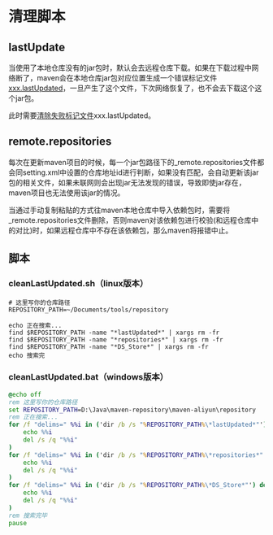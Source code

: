 # 清理脚本

## lastUpdate
当使用了本地仓库没有的jar包时，默认会去远程仓库下载。如果在下载过程中网络断了，maven会在本地仓库jar包对应位置生成一个错误标记文件[xxx.lastUpdated](https://www.jianshu.com/p/feae53fcab04)，一旦产生了这个文件，下次网络恢复了，也不会去下载这个这个jar包。

此时需要[清除失败标记文件](https://blog.csdn.net/u011990675/article/details/80066897)xxx.lastUpdated。

## remote.repositories
每次在更新maven项目的时候，每一个jar包路径下的_remote.repositories文件都会同setting.xml中设置的仓库地址id进行判断，如果没有匹配，会自动更新该jar包的相关文件，如果未联网则会出现jar无法发现的错误，导致即使jar存在，maven项目也无法使用该jar的情况。

当通过手动复制粘贴的方式往maven本地仓库中导入依赖包时，需要将_remote.repositories文件删除，否则maven对该依赖包进行校验(和远程仓库中的对比)时，如果远程仓库中不存在该依赖包，那么maven将报错中止。

## 脚本

### cleanLastUpdated.sh（linux版本）
```shell 
# 这里写你的仓库路径
REPOSITORY_PATH=~/Documents/tools/repository

echo 正在搜索...
find $REPOSITORY_PATH -name "*lastUpdated*" | xargs rm -fr
find $REPOSITORY_PATH -name "*repositories*" | xargs rm -fr
find $REPOSITORY_PATH -name "*DS_Store*" | xargs rm -fr
echo 搜索完
```

### cleanLastUpdated.bat（windows版本）
```bat
@echo off
rem 这里写你的仓库路径
set REPOSITORY_PATH=D:\Java\maven-repository\maven-aliyun\repository
rem 正在搜索...
for /f "delims=" %%i in ('dir /b /s "%REPOSITORY_PATH%\*lastUpdated*"') do (
    echo %%i
    del /s /q "%%i"
)
for /f "delims=" %%i in ('dir /b /s "%REPOSITORY_PATH%\*repositories*"') do (
    echo %%i
    del /s /q "%%i"
)
for /f "delims=" %%i in ('dir /b /s "%REPOSITORY_PATH%\*DS_Store*"') do (
    echo %%i
    del /s /q "%%i"
)
rem 搜索完毕
pause
```